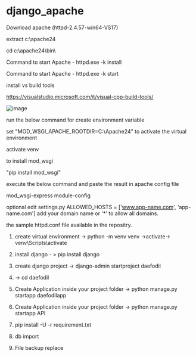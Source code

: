 # django_apache

Download apache (httpd-2.4.57-win64-VS17)

extract c:\apache24

cd c:\apache24\bin\

Command to start Apache - httpd.exe -k install

Command to start Apache - httpd.exe -k start

install vs build tools

https://visualstudio.microsoft.com/it/visual-cpp-build-tools/

![image](https://github.com/yvenkets/django_apache/assets/38104778/ea9db4bd-2564-4b29-b179-c131f4b0e80a)

run the below command for create environment variable 

set "MOD_WSGI_APACHE_ROOTDIR=C:\Apache24"
to activate the virtual environment

activate venv

to install mod_wsgi 

"pip install mod_wsgi"

execute the below command and paste the result in apache config file

mod_wsgi-express module-config

optional
edit settings.py
ALLOWED_HOSTS = ['www.app-name.com', 'app-name.com']
add your domain name or '*' to allow all domains.

the sample httpd.conf file available in the repositry.

1. create virtual environment -> python -m venv venv ->activate-> venv\Scripts\activate

2. install django - > pip install django

3. create django project -> django-admin startproject daefodil

4. -> cd daefodil

5. Create Application inside your project folder  -> python manage.py startapp daefodilapp

6. Create Application inside your project folder  -> python manage.py startapp API

7. pip install -U -r requirement.txt

8. db import

9. File backup replace




